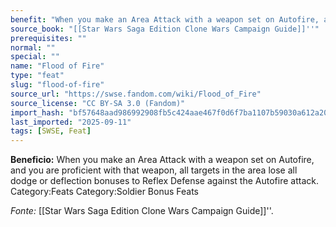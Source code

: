 ```yaml
---
benefit: "When you make an Area Attack with a weapon set on Autofire, and you are proficient with that weapon, all targets in the area lose all dodge or deflection bonuses to Reflex Defense against the Autofire attack. Category:Feats Category:Soldier Bonus Feats"
source_book: "[[Star Wars Saga Edition Clone Wars Campaign Guide]]''"
prerequisites: ""
normal: ""
special: ""
name: "Flood of Fire"
type: "feat"
slug: "flood-of-fire"
source_url: "https://swse.fandom.com/wiki/Flood_of_Fire"
source_license: "CC BY-SA 3.0 (Fandom)"
import_hash: "bf57648aad986992908fb5c424aae467f0d6f7ba1107b59030a612a20691a1a3"
last_imported: "2025-09-11"
tags: [SWSE, Feat]
---
```

**Beneficio:** When you make an Area Attack with a weapon set on Autofire, and you are proficient with that weapon, all targets in the area lose all dodge or deflection bonuses to Reflex Defense against the Autofire attack. Category:Feats Category:Soldier Bonus Feats

*Fonte:* [[Star Wars Saga Edition Clone Wars Campaign Guide]]''.